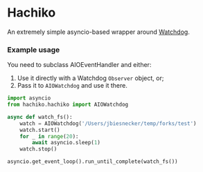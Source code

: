 # Hachiko

An extremely simple asyncio-based wrapper around [Watchdog](https://github.com/gorakhargosh/watchdog).

### Example usage

You need to subclass AIOEventHandler and either:

1. Use it directly with a Watchdog ``Observer`` object, or;
2. Pass it to ``AIOWatchdog`` and use it there.

```python
import asyncio
from hachiko.hachiko import AIOWatchdog

async def watch_fs():
    watch = AIOWatchdog('/Users/jbiesnecker/temp/forks/test')
    watch.start()
    for _ in range(20):
        await asyncio.sleep(1)
    watch.stop()

asyncio.get_event_loop().run_until_complete(watch_fs())
```